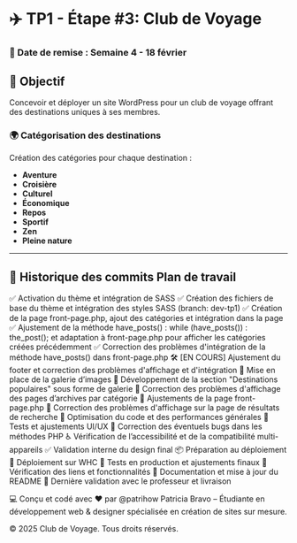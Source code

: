 # ✈️ TP1 - Étape #3: Club de Voyage

### 📅 Date de remise : Semaine 4 - 18 février

## 🎯 Objectif  
Concevoir et déployer un site WordPress pour un club de voyage offrant des destinations uniques à ses membres.

### 🌍 **Catégorisation des destinations**  
Création des catégories pour chaque destination :  
- **Aventure**  
- **Croisière**  
- **Culturel**  
- **Économique**  
- **Repos**  
- **Sportif**  
- **Zen**  
- **Pleine nature**  

---

## 📌 **Historique des commits**  Plan de travail

✅ Activation du thème et intégration de SASS
✅ Création des fichiers de base du thème et intégration des styles SASS (branch: dev-tp1)
✅ Création de la page front-page.php, ajout des catégories et intégration dans la page
✅ Ajustement de la méthode have_posts() : while (have_posts()) : the_post(); et adaptation à front-page.php pour afficher les catégories créées précédemment
✅ Correction des problèmes d'intégration de la méthode have_posts() dans front-page.php
🛠 [EN COURS] Ajustement du footer et correction des problèmes d'affichage et d'intégration
🔄 Mise en place de la galerie d’images
🔄 Développement de la section "Destinations populaires" sous forme de galerie
🔄 Correction des problèmes d'affichage des pages d’archives par catégorie
🔄 Ajustements de la page front-page.php
🔄 Correction des problèmes d'affichage sur la page de résultats de recherche
🚀 Optimisation du code et des performances générales
🎨 Tests et ajustements UI/UX
🐛 Correction des éventuels bugs dans les méthodes PHP
♿ Vérification de l’accessibilité et de la compatibilité multi-appareils
✅ Validation interne du design final
📦 Préparation au déploiement
🚀 Déploiement sur WHC
🔄 Tests en production et ajustements finaux
🔗 Vérification des liens et fonctionnalités
📝 Documentation et mise à jour du README
🎉 Dernière validation avec le professeur et livraison

💻 Conçu et codé avec ❤️ par @patrihow
Patricia Bravo – Étudiante en développement web & designer spécialisée en création de sites sur mesure.

© 2025 Club de Voyage. Tous droits réservés.

